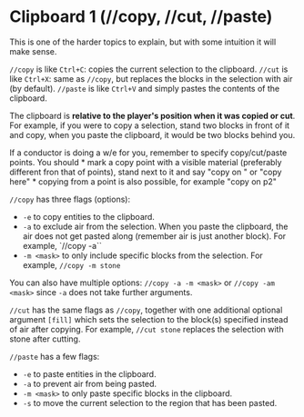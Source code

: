 # Clipboard 1 (//copy, //cut, //paste)

This is one of the harder topics to explain, but with some intuition it will make sense.

`//copy` is like `Ctrl+C`: copies the current selection to the clipboard. `//cut` is like `Ctrl+X`: same as `//copy`, but replaces the blocks in the selection with air (by default). `//paste` is like `Ctrl+V` and simply pastes the contents of the clipboard.

The clipboard is **relative to the player's position when it was copied or cut**. For example, if you were to copy a selection, stand two blocks in front of it and copy, when you paste the clipboard, it would be two blocks behind you.

<div class="warning">
    If a conductor is doing a w/e for you, remember to specify copy/cut/paste points. You should
    * mark a copy point with a visible material (preferably different fron that of points), stand next to it and say "copy on <block>" or "copy here"
    * copying from a point is also possible, for example "copy on p2"
</div>

`//copy` has three flags (options):
* `-e` to copy entities to the clipboard.
* `-a` to exclude air from the selection. When you paste the clipboard, the air does not get pasted along (remember air is just another block). For example, `//copy -a``
* `-m <mask>` to only include specific blocks from the selection. For example, `//copy -m stone`

You can also have multiple options: `//copy -a -m <mask>` or `//copy -am <mask>` since `-a` does not take further arguments.

`//cut` has the same flags as `//copy`, together with one additional optional argument `[fill]` which sets the selection to the block(s) specified instead of air after copying. For example, `//cut stone` replaces the selection with stone after cutting.

`//paste` has a few flags:
* `-e` to paste entities in the clipboard.
* `-a` to prevent air from being pasted.
* `-m <mask>` to only paste specific blocks in the clipboard.
* `-s` to move the current selection to the region that has been pasted.
